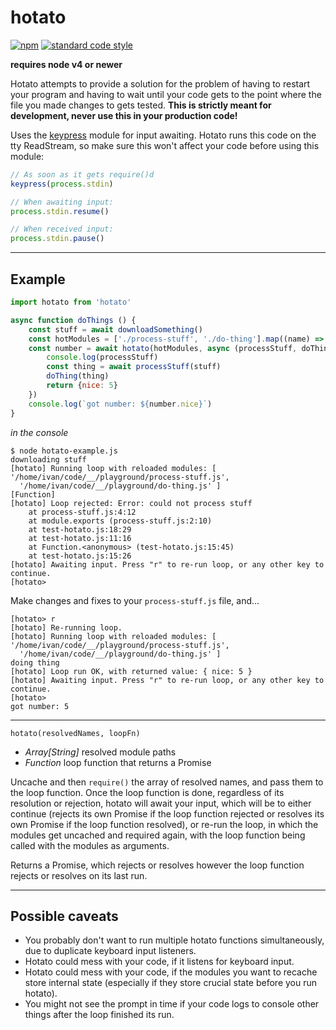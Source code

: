hotato
===

[![npm](https://img.shields.io/npm/v/hotato.svg?style=flat-square)](https://npmjs.com/package/hotato)
[![standard code style](https://img.shields.io/badge/style-standard-blue.svg?style=flat-square)](https://github.com/feross/standard)

**requires node v4 or newer**

Hotato attempts to provide a solution for the problem of having to restart your program and having to wait until your code gets to the point where the file you made changes to gets tested. **This is strictly meant for development, never use this in your production code!**

Uses the [keypress](https://github.com/TooTallNate/keypress) module for input awaiting. Hotato runs this code on the tty ReadStream, so make sure this won't affect your code before using this module:

```js
// As soon as it gets require()d
keypress(process.stdin)

// When awaiting input:
process.stdin.resume()

// When received input:
process.stdin.pause()
```

---

Example
---

```js
import hotato from 'hotato'

async function doThings () {
    const stuff = await downloadSomething()
    const hotModules = ['./process-stuff', './do-thing'].map((name) => require.resolve(name))
    const number = await hotato(hotModules, async (processStuff, doThing) => {
        console.log(processStuff)
        const thing = await processStuff(stuff)
        doThing(thing)
        return {nice: 5}
    })
    console.log(`got number: ${number.nice}`)
}

```

*in the console*

```
$ node hotato-example.js
downloading stuff
[hotato] Running loop with reloaded modules: [ '/home/ivan/code/__/playground/process-stuff.js',
  '/home/ivan/code/__/playground/do-thing.js' ]
[Function]
[hotato] Loop rejected: Error: could not process stuff
    at process-stuff.js:4:12
    at module.exports (process-stuff.js:2:10)
    at test-hotato.js:18:29
    at test-hotato.js:11:16
    at Function.<anonymous> (test-hotato.js:15:45)
    at test-hotato.js:15:26
[hotato] Awaiting input. Press "r" to re-run loop, or any other key to continue.
[hotato> 
```

Make changes and fixes to your `process-stuff.js` file, and...

```
[hotato> r
[hotato] Re-running loop.
[hotato] Running loop with reloaded modules: [ '/home/ivan/code/__/playground/process-stuff.js',
  '/home/ivan/code/__/playground/do-thing.js' ]
doing thing
[hotato] Loop run OK, with returned value: { nice: 5 }
[hotato] Awaiting input. Press "r" to re-run loop, or any other key to continue.
[hotato> 
got number: 5
```

---

`hotato(resolvedNames, loopFn)`

- *Array[String]* resolved module paths
- *Function* loop function that returns a Promise

Uncache and then `require()` the array of resolved names, and pass them to the loop function. Once the loop function is done, regardless of its resolution or rejection, hotato will await your input, which will be to either continue (rejects its own Promise if the loop function rejected or resolves its own Promise if the loop function resolved), or re-run the loop, in which the modules get uncached and required again, with the loop function being called with the modules as arguments.

Returns a Promise, which rejects or resolves however the loop function rejects or resolves on its last run.

---

Possible caveats
---

* You probably don't want to run multiple hotato functions simultaneously, due to duplicate keyboard input listeners.
* Hotato could mess with your code, if it listens for keyboard input.
* Hotato could mess with your code, if the modules you want to recache store internal state (especially if they store crucial state before you run hotato).
* You might not see the prompt in time if your code logs to console other things after the loop finished its run.
